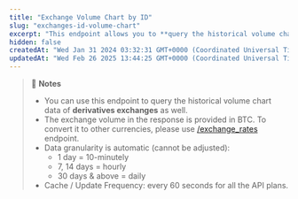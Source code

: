 ```yaml
---
title: "Exchange Volume Chart by ID"
slug: "exchanges-id-volume-chart"
excerpt: "This endpoint allows you to **query the historical volume chart data with time in UNIX and trading volume data in BTC based on exchange’s ID**"
hidden: false
createdAt: "Wed Jan 31 2024 03:32:31 GMT+0000 (Coordinated Universal Time)"
updatedAt: "Wed Feb 26 2025 13:44:25 GMT+0000 (Coordinated Universal Time)"
---
```

> 📘 **Notes**
> 
> - You can use this endpoint to query the historical volume chart data of **derivatives exchanges** as well.
> - The exchange volume in the response is provided in BTC. To convert it to other currencies, please use [/exchange_rates](/reference/exchange-rates) endpoint.
> - Data granularity is automatic (cannot be adjusted):
>   - 1 day = 10-minutely
>   - 7, 14 days = hourly
>   - 30 days & above = daily
> - Cache / Update Frequency: every 60 seconds for all the API plans.
